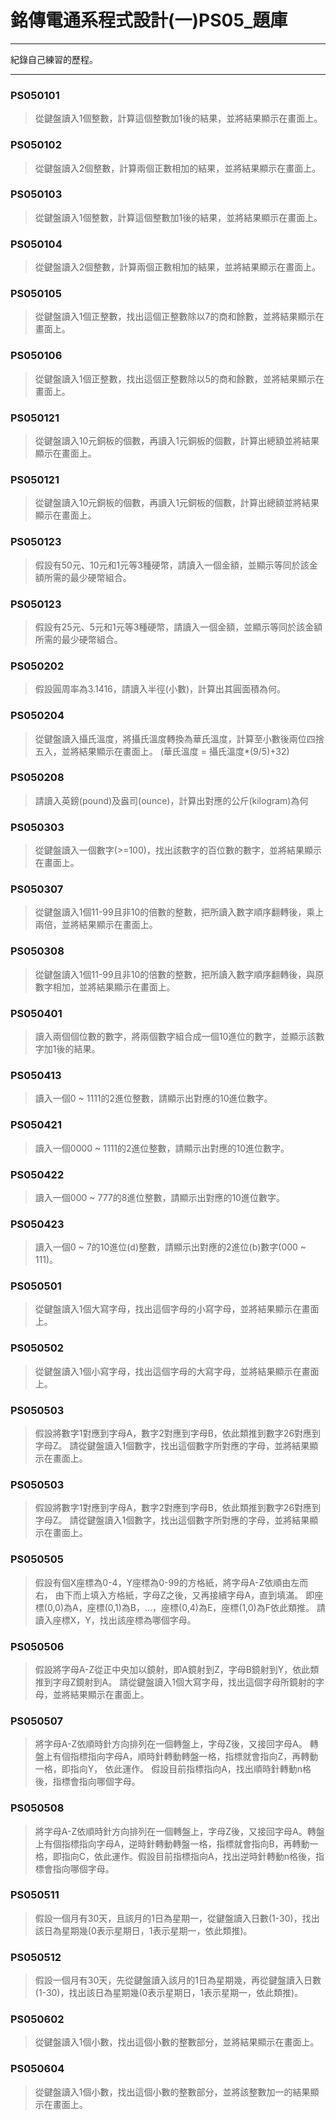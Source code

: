 # 銘傳電通系程式設計(一)PS05_題庫
----

紀錄自己練習的歷程。

----
### PS050101	
> 從鍵盤讀入1個整數，計算這個整數加1後的結果，並將結果顯示在畫面上。

### PS050102
> 從鍵盤讀入2個整數，計算兩個正數相加的結果，並將結果顯示在畫面上。

### PS050103
> 從鍵盤讀入1個整數，計算這個整數加1後的結果，並將結果顯示在畫面上。

### PS050104
> 從鍵盤讀入2個整數，計算兩個正數相加的結果，並將結果顯示在畫面上。

### PS050105
> 從鍵盤讀入1個正整數，找出這個正整數除以7的商和餘數，並將結果顯示在畫面上。

### PS050106
> 從鍵盤讀入1個正整數，找出這個正整數除以5的商和餘數，並將結果顯示在畫面上。

### PS050121
>從鍵盤讀入10元銅板的個數，再讀入1元銅板的個數，計算出總額並將結果顯示在畫面上。

### PS050121
> 從鍵盤讀入10元銅板的個數，再讀入1元銅板的個數，計算出總額並將結果顯示在畫面上。

### PS050123
> 假設有50元、10元和1元等3種硬幣，請讀入一個金額，並顯示等同於該金額所需的最少硬幣組合。

### PS050123
> 假設有25元、5元和1元等3種硬幣，請讀入一個金額，並顯示等同於該金額所需的最少硬幣組合。

### PS050202
> 假設圓周率為3.1416，請讀入半徑(小數)，計算出其圓面積為何。

### PS050204
> 從鍵盤讀入攝氏溫度，將攝氏溫度轉換為華氏溫度，計算至小數後兩位四捨五入，並將結果顯示在畫面上。
(華氏溫度 = 攝氏溫度*(9/5)+32) 

### PS050208
> 請讀入英鎊(pound)及盎司(ounce)，計算出對應的公斤(kilogram)為何

### PS050303
> 從鍵盤讀入一個數字(>=100)，找出該數字的百位數的數字，並將結果顯示在畫面上。

### PS050307	
> 從鍵盤讀入1個11-99且非10的倍數的整數，把所讀入數字順序翻轉後，乘上兩倍，並將結果顯示在畫面上。

### PS050308
> 從鍵盤讀入1個11-99且非10的倍數的整數，把所讀入數字順序翻轉後，與原數字相加，並將結果顯示在畫面上。

### PS050401
> 讀入兩個個位數的數字，將兩個數字組合成一個10進位的數字，並顯示該數字加1後的結果。

### PS050413
> 讀入一個0 ~ 1111的2進位整數，請顯示出對應的10進位數字。

### PS050421
> 讀入一個0000 ~ 1111的2進位整數，請顯示出對應的10進位數字。

### PS050422
> 讀入一個000 ~ 777的8進位整數，請顯示出對應的10進位數字。

### PS050423
> 讀入一個0 ~ 7的10進位(d)整數，請顯示出對應的2進位(b)數字(000 ~ 111)。

### PS050501
> 從鍵盤讀入1個大寫字母，找出這個字母的小寫字母，並將結果顯示在畫面上。

### PS050502
> 從鍵盤讀入1個小寫字母，找出這個字母的大寫字母，並將結果顯示在畫面上。

### PS050503
> 假設將數字1對應到字母A，數字2對應到字母B，依此類推到數字26對應到字母Z。
請從鍵盤讀入1個數字，找出這個數字所對應的字母，並將結果顯示在畫面上。

### PS050503
> 假設將數字1對應到字母A，數字2對應到字母B，依此類推到數字26對應到字母Z。 
請從鍵盤讀入1個數字，找出這個數字所對應的字母，並將結果顯示在畫面上。 

### PS050505
> 假設有個X座標為0-4，Y座標為0-99的方格紙，將字母A-Z依順由左而右，
由下而上填入方格紙，字母Z之後，又再接續字母A，直到填滿。 
即座標(0,0)為A，座標(0,1)為B，...，座標(0,4)為E，座標(1,0)為F依此類推。 
請讀入座標X，Y，找出該座標為哪個字母。 

### PS050506	
> 假設將字母A-Z從正中央加以鏡射，即A鏡射到Z，字母B鏡射到Y，依此類推到字母Z鏡射到A。
請從鍵盤讀入1個大寫字母，找出這個字母所鏡射的字母，並將結果顯示在畫面上。

### PS050507	
> 將字母A-Z依順時針方向排列在一個轉盤上，字母Z後，又接回字母A。 
轉盤上有個指標指向字母A，順時針轉動轉盤一格，指標就會指向Z，再轉動一格，即指向Y，
依此運作。 假設目前指標指向A，找出順時針轉動n格後，指標會指向哪個字母。 

### PS050508
> 將字母A-Z依順時針方向排列在一個轉盤上，字母Z後，又接回字母A。轉盤上有個指標指向字母A，逆時針轉動轉盤一格，指標就會指向B，再轉動一格，即指向C，依此運作。假設目前指標指向A，找出逆時針轉動n格後，指標會指向哪個字母。

### PS050511
> 假設一個月有30天，且該月的1日為星期一，從鍵盤讀入日數(1-30)，找出該日為星期幾(0表示星期日，1表示星期一，依此類推)。

### PS050512
> 假設一個月有30天，先從鍵盤讀入該月的1日為星期幾，再從鍵盤讀入日數(1-30)，找出該日為星期幾(0表示星期日，1表示星期一，依此類推)。

### PS050602
> 從鍵盤讀入1個小數，找出這個小數的整數部分，並將結果顯示在畫面上。

### PS050604
> 從鍵盤讀入1個小數，找出這個小數的整數部分，並將該整數加一的結果顯示在畫面上。
